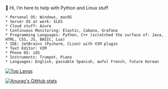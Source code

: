 👋 Hi, I’m here to help with Python and Linux stuff

    * Personal OS: Windows, macOS
    * Server OS at work: SLES
    * Cloud stuff: Azure
    * Continuous Monitoring: Elastic, Cabana, Grafana
    * Programming Languages: Python, C++ (scratched the surface of: Java, HTML, CSS, JS, BASIC, Lua)
    * IDE: JetBrains (Pycharm, CLion) with VIM plugin
    * Text Editor: VIM
    * Phone OS: iOS
    * Instruments: Trumpet, Piano
    * Languages: English, passable Spanish, awful French, future Korean


[![Top Langs](https://github-readme-stats.vercel.app/api/top-langs/?username=szofar&layout=compact)](https://github.com/anuraghazra/github-readme-stats)

[![Anurag's GitHub stats](https://github-readme-stats.vercel.app/api?username=szofar&count_private=true)](https://github.com/anuraghazra/github-readme-stats)
